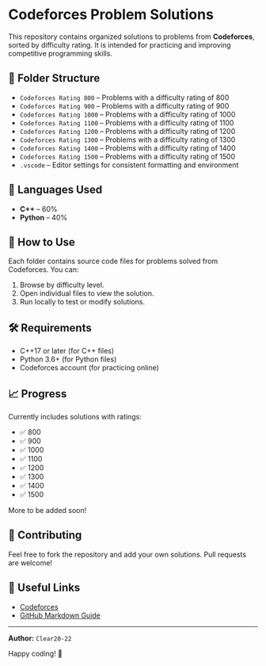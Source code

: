 # Codeforces Problem Solutions

This repository contains organized solutions to problems from **Codeforces**, sorted by difficulty rating. It is intended for practicing and improving competitive programming skills.

## 📁 Folder Structure

- `Codeforces Rating 800` – Problems with a difficulty rating of 800
- `Codeforces Rating 900` – Problems with a difficulty rating of 900
- `Codeforces Rating 1000` – Problems with a difficulty rating of 1000
- `Codeforces Rating 1100` – Problems with a difficulty rating of 1100
- `Codeforces Rating 1200` – Problems with a difficulty rating of 1200
- `Codeforces Rating 1300` – Problems with a difficulty rating of 1300
- `Codeforces Rating 1400` – Problems with a difficulty rating of 1400
- `Codeforces Rating 1500` – Problems with a difficulty rating of 1500
- `.vscode` – Editor settings for consistent formatting and environment

## 🚀 Languages Used

- **C++** – 60%
- **Python** – 40%

## 📌 How to Use

Each folder contains source code files for problems solved from Codeforces. You can:

1. Browse by difficulty level.
2. Open individual files to view the solution.
3. Run locally to test or modify solutions.

## 🛠 Requirements

- C++17 or later (for C++ files)
- Python 3.6+ (for Python files)
- Codeforces account (for practicing online)

## 📈 Progress

Currently includes solutions with ratings:

- ✅ 800
- ✅ 900
- ✅ 1000
- ✅ 1100
- ✅ 1200
- ✅ 1300
- ✅ 1400
- ✅ 1500

More to be added soon!

## 🙌 Contributing

Feel free to fork the repository and add your own solutions. Pull requests are welcome!

## 🔗 Useful Links

- [Codeforces](https://codeforces.com/)
- [GitHub Markdown Guide](https://www.markdownguide.org/)

---

**Author:** `Clear20-22`

Happy coding! 🚀
